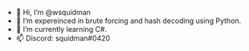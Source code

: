 - 👋 Hi, I’m @wsquidman
- 👀 I’m expereinced in brute forcing and hash decoding using Python.
- 🌱 I’m currently learning C#.
- 📫 Discord: squidman#0420
